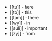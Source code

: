 - [[tu]] - here
- [[to]] - this
- [[tam]] - there
- [[wy]] - in
- [[suli]] - important
- [[zy]] - from